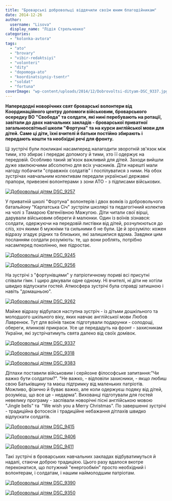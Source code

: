 ```yaml
---
title: "Броварські добровольці віддячили своїм юним благодійникам"
date: 2014-12-26
author: 
  username: "Lisova"
  display_name: "Лідія Стрельченко"
categories: 
  - "kolonka-avtora"
tags: 
  - "ato"
  - "brovary"
  - "vibir-redaktsiyi"
  - "volonteri"
  - "dity"
  - "dopomoga-ato"
  - "koordinatsiyniy-tsentr"
  - "soldat"
  - "fortuna"
coverImage: "wp-content/uploads/2014/12/Dobrovoltsi-dityam-DSC_9337.jpg"
---
```


**Напередодні новорічних свят броварські волонтери від Координаційного центру допомоги військовим, броварського осередку ВО "Свобода" та солдати, які нині перебувають на ротації, завітали до двох навчальних закладів - броварської приватної загальноосвітньої школи "Фортуна" та на курси англійської мови для дітей. Саме ці діти, їхні вчителі й батьки постійно збирають і передають кошти та необхідні речі для фронту.** 

Ці зустрічі були покликані насамперед налагодити зворотній зв'язок між тими, хто збирає і передає допомогу й тими, хто її одержує на передовій. Особливо такий зв'язок важливий для дітей. Заходи вийшли дуже хвилюючими абсолютно для всіх учасників. Діти нарешті мали нагоду побачити "справжніх солдатів" і поспілуватися з ними. На обох зустрічах навчальним колективам передали українські державні прапори, привезені волонтерами з зони АТО - з підписами військових.

[![Добровольці дітям DSC_9257](https://mpz.brovary.org/wp-content/uploads/2014/12/Dobrovoltsi-dityam-DSC_9257.jpg)](https://mpz.brovary.org/wp-content/uploads/2014/12/Dobrovoltsi-dityam-DSC_9257.jpg)

У приватній школі "Фортуна" волонтерів і двох вояків із добровольчого батальйону "Карпатська Січ" зустріли школярі та педагогічний колектив на чолі з Тамарою Євгеніївною Мажугою. Діти читали свої вірші, дарували військовим обереги й малюнки. Один із воїнів зізнався: солдати, одержуючи на передовій листівки від дітей, розчулюються до сліз, хоч якими б мужніми та сильними б не були. Це й зрозуміло: кожен відразу згадує рідних та близьких, які залишилися вдома. Завдяки цим посланням солдати розуміють: те, що вони роблять, потрібно насамперед поколінню, яке підростає.

[![Добровольці дітям DSC_9245](https://mpz.brovary.org/wp-content/uploads/2014/12/Dobrovoltsi-dityam-DSC_9245.jpg)](https://mpz.brovary.org/wp-content/uploads/2014/12/Dobrovoltsi-dityam-DSC_9245.jpg)

[![Добровольці дітям DSC_9256](https://mpz.brovary.org/wp-content/uploads/2014/12/Dobrovoltsi-dityam-DSC_9256.jpg)](https://mpz.brovary.org/wp-content/uploads/2014/12/Dobrovoltsi-dityam-DSC_9256.jpg)

На зустрічі з "фортунівцями" у патріотичному пориві всі присутні співали гімн. І щиро дякували одне одному. Ні вчителі, ні діти не хотіли швидко відпускати гостей. Атмосфера зустрічі була справді затишною і навіть "домашньою".

[![Добровольці дітям DSC_9262](https://mpz.brovary.org/wp-content/uploads/2014/12/Dobrovoltsi-dityam-DSC_9262.jpg)](https://mpz.brovary.org/wp-content/uploads/2014/12/Dobrovoltsi-dityam-DSC_9262.jpg)

Майже відразу відбулася наступна зустріч - із дітьми дошкільного та молодшого шкільного віку, яких навчає англійської мови Любов Лавренюк. Тут для воїнів також підготували подарунки - солодощі, обереги, ялинкові прикраси. Усе це передадуть на фронт - захисникам України, які зустрічатимуть свята далеко від своїх домівок.

[![Добровольці дітям DSC_9337](https://mpz.brovary.org/wp-content/uploads/2014/12/Dobrovoltsi-dityam-DSC_9337.jpg)](https://mpz.brovary.org/wp-content/uploads/2014/12/Dobrovoltsi-dityam-DSC_9337.jpg)

[![Добровольці дітям DSC_9318](https://mpz.brovary.org/wp-content/uploads/2014/12/Dobrovoltsi-dityam-DSC_9318.jpg)](https://mpz.brovary.org/wp-content/uploads/2014/12/Dobrovoltsi-dityam-DSC_9318.jpg)

[![Добровольці дітям DSC_9383](https://mpz.brovary.org/wp-content/uploads/2014/12/Dobrovoltsi-dityam-DSC_9383.jpg)](https://mpz.brovary.org/wp-content/uploads/2014/12/Dobrovoltsi-dityam-DSC_9383.jpg)

Дітлахи поставили військовим і серйозне філософське запитання:"Чи важко бути солдатом?". "Не важко, - відповіли захисники, - якщо любиш свою Батьківщину та маєш підтримку від маленьких патріотів. Можливо, фізично й буває важко, але коли одержуєш подяку від дітей, розумієш, що все це - недарма". Вихованці підготували для гостей невелику програму - заспівали новорічні пісні англійською мовою "Jingle bells" та  "We wish you a Merry Christmas". По завершенні зустрічі - традиційна фотосесія і традиційне небажання дітлахів швидко відпускати солдатів.

[![Добровольці дітям DSC_9415](https://mpz.brovary.org/wp-content/uploads/2014/12/Dobrovoltsi-dityam-DSC_9415.jpg)](https://mpz.brovary.org/wp-content/uploads/2014/12/Dobrovoltsi-dityam-DSC_9415.jpg)

[![Добровольці дітям DSC_9406](https://mpz.brovary.org/wp-content/uploads/2014/12/Dobrovoltsi-dityam-DSC_9406.jpg)](https://mpz.brovary.org/wp-content/uploads/2014/12/Dobrovoltsi-dityam-DSC_9406.jpg)

[![Добровольці дітям DSC_9411](https://mpz.brovary.org/wp-content/uploads/2014/12/Dobrovoltsi-dityam-DSC_9411.jpg)](https://mpz.brovary.org/wp-content/uploads/2014/12/Dobrovoltsi-dityam-DSC_9411.jpg)

Такі зустрічі в броварських навчальних закладах відбуватимуться й надалі, стаючи доброю традицією. Цього разу вдалося вкотре переконатися, що потужний "енергообмін" просто необхідний і волонтерам, і солдатам, і нашим наймолодшим патріотам.

[![Добровольці дітям DSC_9390](https://mpz.brovary.org/wp-content/uploads/2014/12/Dobrovoltsi-dityam-DSC_9390.jpg)](https://mpz.brovary.org/wp-content/uploads/2014/12/Dobrovoltsi-dityam-DSC_9390.jpg)

[![Добровольці дітям DSC_9350](https://mpz.brovary.org/wp-content/uploads/2014/12/Dobrovoltsi-dityam-DSC_9350.jpg)](https://mpz.brovary.org/wp-content/uploads/2014/12/Dobrovoltsi-dityam-DSC_9350.jpg)
